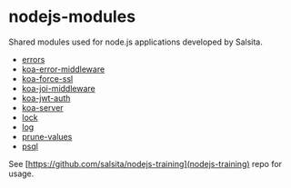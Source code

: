 # nodejs-modules

Shared modules used for node.js applications developed by Salsita.

- [errors](./packages/errors)
- [koa-error-middleware](./packages/koa-error-middleware)
- [koa-force-ssl](./packages/koa-force-ssl)
- [koa-joi-middleware](./packages/koa-joi-middleware)
- [koa-jwt-auth](./packages/koa-jwt-auth)
- [koa-server](./packages/koa-server)
- [lock](./packages/lock)
- [log](./packages/log)
- [prune-values](./packages/prune-values)
- [psql](./packages/psql)

See [https://github.com/salsita/nodejs-training](nodejs-training) repo for usage.
